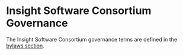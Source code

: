 # Insight Software Consortium Governance

The Insight Software Consortium governance terms are defined in the
[bylaws section](https://www.insightsoftwareconsortium.org/bylaws/).
